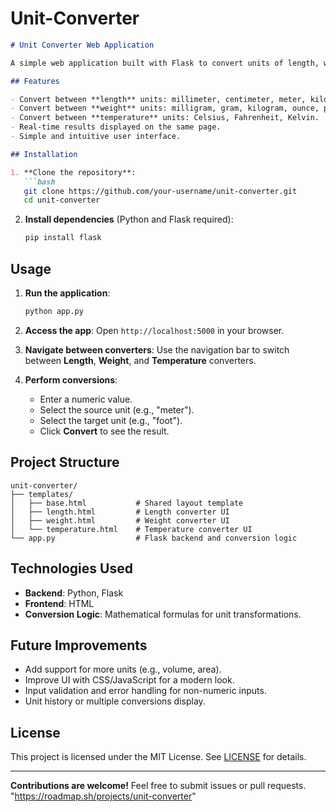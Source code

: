 # Unit-Converter
```markdown
# Unit Converter Web Application

A simple web application built with Flask to convert units of length, weight, and temperature. Users can input a value, select source and target units, and view the converted result instantly.

## Features

- Convert between **length** units: millimeter, centimeter, meter, kilometer, inch, foot, yard, mile.
- Convert between **weight** units: milligram, gram, kilogram, ounce, pound.
- Convert between **temperature** units: Celsius, Fahrenheit, Kelvin.
- Real-time results displayed on the same page.
- Simple and intuitive user interface.

## Installation

1. **Clone the repository**:
   ```bash
   git clone https://github.com/your-username/unit-converter.git
   cd unit-converter
   ```

2. **Install dependencies** (Python and Flask required):
   ```bash
   pip install flask
   ```

## Usage

1. **Run the application**:
   ```bash
   python app.py
   ```

2. **Access the app**:
   Open `http://localhost:5000` in your browser.

3. **Navigate between converters**:
   Use the navigation bar to switch between **Length**, **Weight**, and **Temperature** converters.

4. **Perform conversions**:
   - Enter a numeric value.
   - Select the source unit (e.g., "meter").
   - Select the target unit (e.g., "foot").
   - Click **Convert** to see the result.

## Project Structure

```
unit-converter/
├── templates/
│   ├── base.html           # Shared layout template
│   ├── length.html         # Length converter UI
│   ├── weight.html         # Weight converter UI
│   └── temperature.html    # Temperature converter UI
└── app.py                  # Flask backend and conversion logic
```

## Technologies Used

- **Backend**: Python, Flask
- **Frontend**: HTML
- **Conversion Logic**: Mathematical formulas for unit transformations.

## Future Improvements

- Add support for more units (e.g., volume, area).
- Improve UI with CSS/JavaScript for a modern look.
- Input validation and error handling for non-numeric inputs.
- Unit history or multiple conversions display.

## License

This project is licensed under the MIT License. See [LICENSE](LICENSE) for details.

---

**Contributions are welcome!** 
Feel free to submit issues or pull requests.
"https://roadmap.sh/projects/unit-converter"
```
